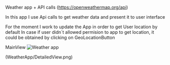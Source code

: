  Weather app + API calls (https://openweathermap.org/api)

In this app I use Api calls to get weather data and present it to user interface

For the moment I work to update the App in order to get User location by default
In case if user didn`t allowed permision to app to get location, it could be obtained by clicking on GeoLocationButton

MainView
![Weather app](https://github.com/r-v-slv/WeatherApp/blob/a38e8010986c977d3a577f32527d7753aba6798a/WeatherApp/DetailedView.png)

[](https://github.com/r-v-slv/WeatherApp/blob/a38e8010986c977d3a577f32527d7753aba6798a/WeatherApp/DetailedView.png)

(WeatherApp/DetailedView.png)

